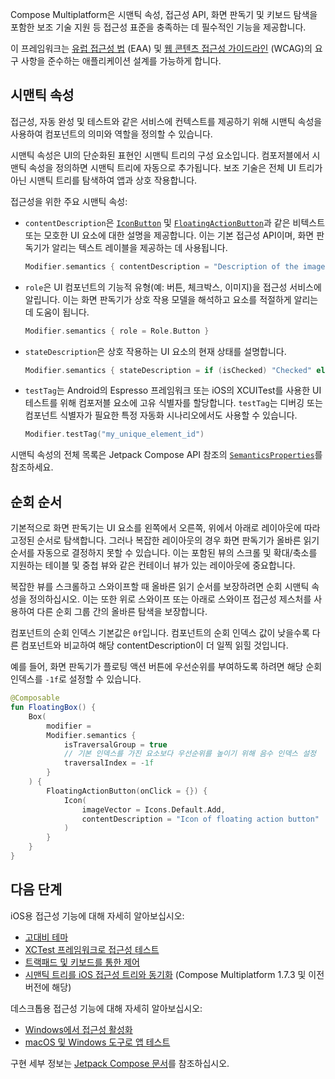 [//]: # (title: 접근성)

Compose Multiplatform은 시맨틱 속성, 접근성 API, 화면 판독기 및 키보드 탐색을 포함한 보조 기술 지원 등 접근성 표준을 충족하는 데 필수적인 기능을 제공합니다.

이 프레임워크는 [유럽 접근성 법](https://eur-lex.europa.eu/legal-content/EN/TXT/?uri=CELEX%3A32019L0882) (EAA) 및 [웹 콘텐츠 접근성 가이드라인](https://www.w3.org/TR/WCAG21/) (WCAG)의 요구 사항을 준수하는 애플리케이션 설계를 가능하게 합니다.

## 시맨틱 속성

접근성, 자동 완성 및 테스트와 같은 서비스에 컨텍스트를 제공하기 위해 시맨틱 속성을 사용하여 컴포넌트의 의미와 역할을 정의할 수 있습니다.

시맨틱 속성은 UI의 단순화된 표현인 시맨틱 트리의 구성 요소입니다. 컴포저블에서 시맨틱 속성을 정의하면 시맨틱 트리에 자동으로 추가됩니다. 보조 기술은 전체 UI 트리가 아닌 시맨틱 트리를 탐색하여 앱과 상호 작용합니다.

접근성을 위한 주요 시맨틱 속성:

*   `contentDescription`은 [`IconButton`](https://kotlinlang.org/api/compose-multiplatform/material3/androidx.compose.material3/-icon-button.html) 및 [`FloatingActionButton`](https://kotlinlang.org/api/compose-multiplatform/material3/androidx.compose.material3/-floating-action-button.html)과 같은 비텍스트 또는 모호한 UI 요소에 대한 설명을 제공합니다. 이는 기본 접근성 API이며, 화면 판독기가 알리는 텍스트 레이블을 제공하는 데 사용됩니다.

    ```kotlin
    Modifier.semantics { contentDescription = "Description of the image" }
    ```

*   `role`은 UI 컴포넌트의 기능적 유형(예: 버튼, 체크박스, 이미지)을 접근성 서비스에 알립니다. 이는 화면 판독기가 상호 작용 모델을 해석하고 요소를 적절하게 알리는 데 도움이 됩니다.

    ```kotlin
    Modifier.semantics { role = Role.Button }
    ```

*   `stateDescription`은 상호 작용하는 UI 요소의 현재 상태를 설명합니다.

    ```kotlin
    Modifier.semantics { stateDescription = if (isChecked) "Checked" else "Unchecked" }
    ```

*   `testTag`는 Android의 Espresso 프레임워크 또는 iOS의 XCUITest를 사용한 UI 테스트를 위해 컴포저블 요소에 고유 식별자를 할당합니다. `testTag`는 디버깅 또는 컴포넌트 식별자가 필요한 특정 자동화 시나리오에서도 사용할 수 있습니다.

    ```kotlin
    Modifier.testTag("my_unique_element_id")
    ```

시맨틱 속성의 전체 목록은 Jetpack Compose API 참조의 [`SemanticsProperties`](https://developer.android.com/reference/kotlin/androidx/compose/ui/semantics/SemanticsProperties)를 참조하세요.

## 순회 순서

기본적으로 화면 판독기는 UI 요소를 왼쪽에서 오른쪽, 위에서 아래로 레이아웃에 따라 고정된 순서로 탐색합니다. 그러나 복잡한 레이아웃의 경우 화면 판독기가 올바른 읽기 순서를 자동으로 결정하지 못할 수 있습니다. 이는 포함된 뷰의 스크롤 및 확대/축소를 지원하는 테이블 및 중첩 뷰와 같은 컨테이너 뷰가 있는 레이아웃에 중요합니다.

복잡한 뷰를 스크롤하고 스와이프할 때 올바른 읽기 순서를 보장하려면 순회 시맨틱 속성을 정의하십시오. 이는 또한 위로 스와이프 또는 아래로 스와이프 접근성 제스처를 사용하여 다른 순회 그룹 간의 올바른 탐색을 보장합니다.

컴포넌트의 순회 인덱스 기본값은 `0f`입니다. 컴포넌트의 순회 인덱스 값이 낮을수록 다른 컴포넌트와 비교하여 해당 contentDescription이 더 일찍 읽힐 것입니다.

예를 들어, 화면 판독기가 플로팅 액션 버튼에 우선순위를 부여하도록 하려면 해당 순회 인덱스를 `-1f`로 설정할 수 있습니다.

```kotlin
@Composable
fun FloatingBox() {
    Box(
        modifier =
        Modifier.semantics {
            isTraversalGroup = true
            // 기본 인덱스를 가진 요소보다 우선순위를 높이기 위해 음수 인덱스 설정
            traversalIndex = -1f
        }
    ) {
        FloatingActionButton(onClick = {}) {
            Icon(
                imageVector = Icons.Default.Add,
                contentDescription = "Icon of floating action button"
            )
        }
    }
}
```

## 다음 단계

iOS용 접근성 기능에 대해 자세히 알아보십시오:

*   [고대비 테마](compose-ios-accessibility.md#high-contrast-theme)
*   [XCTest 프레임워크로 접근성 테스트](compose-ios-accessibility.md#test-accessibility-with-xctest-framework)
*   [트랙패드 및 키보드를 통한 제어](compose-ios-accessibility.md#control-via-trackpad-and-keyboard)
*   [시맨틱 트리를 iOS 접근성 트리와 동기화](compose-ios-accessibility.md#choose-the-tree-synchronization-option) (Compose Multiplatform 1.7.3 및 이전 버전에 해당)

데스크톱용 접근성 기능에 대해 자세히 알아보십시오:

*   [Windows에서 접근성 활성화](compose-desktop-accessibility.md#enabling-accessibility-on-windows)
*   [macOS 및 Windows 도구로 앱 테스트](compose-desktop-accessibility.md#example-custom-button-with-semantic-rules)

구현 세부 정보는 [Jetpack Compose 문서](https://developer.android.com/develop/ui/compose/accessibility)를 참조하십시오.